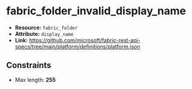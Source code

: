 # fabric_folder_invalid_display_name

- **Resource:** `fabric_folder`
- **Attribute:** `display_name`
- **Link:** https://github.com/microsoft/fabric-rest-api-specs/tree/main/platform/definitions/platform.json

## Constraints
- Max length: **255**